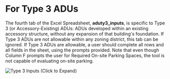 # For Type 3 ADUs

The fourth tab of the Excel Spreadsheet, **aduty3\_inputs**, is specific to Type 3 (or Accessory-Existing) ADUs: ADUs developed within an existing accessory structure, without any expansion of that building's foundation. If Type 3 ADUs are not allowable within any zoning district, this tab can be ignored. If Type 3 ADUs are allowable, a user should complete all rows and all fields in the sheet, using the prompts provided. Note that even though Column F prompts the user for Required On-site Parking Spaces, the tool is not capable of evaluating on-site parking.

![Type 3 Inputs (Click to Expand)](../../.gitbook/assets/aduty3\_inputs.png)
